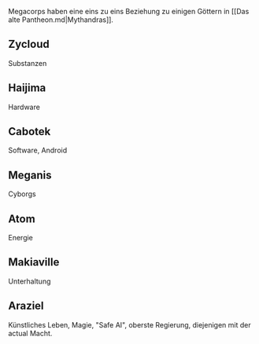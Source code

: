 Megacorps haben eine eins zu eins Beziehung zu einigen Göttern in [[Das alte Pantheon.md|Mythandras]].

## Zycloud
Substanzen

## Haijima
Hardware

## Cabotek
Software, Android

## Meganis
Cyborgs

## Atom
Energie

## Makiaville
Unterhaltung

## Araziel
Künstliches Leben, Magie, "Safe AI", oberste Regierung, diejenigen mit der actual Macht.
